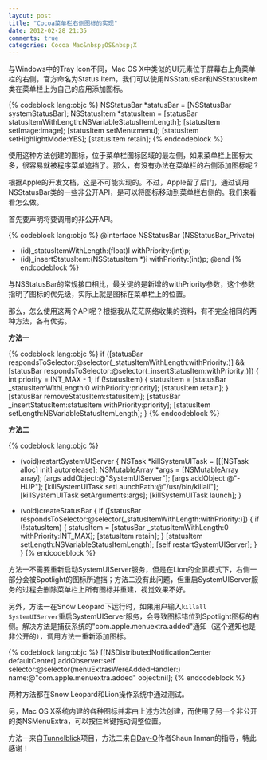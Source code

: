 ```yaml
---
layout: post
title: "Cocoa菜单栏右侧图标的实现"
date: 2012-02-28 21:35
comments: true
categories: Cocoa Mac&nbsp;OS&nbsp;X
---
```


与Windows中的Tray Icon不同，Mac OS X中类似的UI元素位于屏幕右上角菜单栏的右侧，官方命名为Status Item，我们可以使用NSStatusBar和NSStatusItem类在菜单栏上为自己的应用添加图标。

{% codeblock lang:objc %}
NSStatusBar *statusBar = [NSStatusBar systemStatusBar];
NSStatusItem *statusItem = [statusBar statusItemWithLength:NSVariableStatusItemLength];
[statusItem setImage:image];
[statusItem setMenu:menu];
[statusItem setHighlightMode:YES];
[statusItem retain];
{% endcodeblock %}

使用这种方法创建的图标，位于菜单栏图标区域的最左侧，如果菜单栏上图标太多，很容易就被程序菜单遮挡了。那么，有没有办法在菜单栏的右侧添加图标呢？

<!--more-->

根据Apple的开发文档，这是不可能实现的。不过，Apple留了后门，通过调用NSStatusBar类的一些非公开API，是可以将图标移动到菜单栏右侧的。我们来看看怎么做。

首先要声明将要调用的非公开API。

{% codeblock lang:objc %}
@interface NSStatusBar (NSStatusBar_Private)
- (id)_statusItemWithLength:(float)l withPriority:(int)p;
- (id)_insertStatusItem:(NSStatusItem *)i withPriority:(int)p;
@end
{% endcodeblock %}

与NSStatusBar的常规接口相比，最关键的是新增的withPriority参数，这个参数指明了图标的优先级，实际上就是图标在菜单栏上的位置。

那么，怎么使用这两个API呢？根据我从茫茫网络收集的资料，有不完全相同的两种方法，各有优劣。

**方法一**

{% codeblock lang:objc %}
if ([statusBar respondsToSelector:@selector(_statusItemWithLength:withPriority:)] &&
    [statusBar respondsToSelector:@selector(_insertStatusItem:withPriority:)])
{
    int priority = INT_MAX - 1;
    if (!statusItem)
    {
        statusItem = [statusBar _statusItemWithLength:0 withPriority:priority];
        [statusItem retain];
    }
    [statusBar removeStatusItem:statusItem];
    [statusBar _insertStatusItem:statusItem withPriority:priority];
    [statusItem setLength:NSVariableStatusItemLength];
}
{% endcodeblock %}

**方法二**

{% codeblock lang:objc %}
- (void)restartSystemUIServer 
{
    NSTask *killSystemUITask = [[[NSTask alloc] init] autorelease];
    NSMutableArray *args = [NSMutableArray array];
    [args addObject:@"SystemUIServer"];
    [args addObject:@"-HUP"];
    [killSystemUITask setLaunchPath:@"/usr/bin/killall"];
    [killSystemUITask setArguments:args];
    [killSystemUITask launch];
}

- (void)createStatusBar
{
    if ([statusBar respondsToSelector:@selector(_statusItemWithLength:withPriority:)])
    {
        if (!statusItem)
        {
            statusItem = [statusBar _statusItemWithLength:0 withPriority:INT_MAX];
            [statusItem retain];
        }
        [statusItem setLength:NSVariableStatusItemLength];
        [self restartSystemUIServer];
    }
}
{% endcodeblock %}

方法一不需要重新启动SystemUIServer服务，但是在Lion的全屏模式下，右侧一部分会被Spotlight的图标所遮挡；方法二没有此问题，但重启SystemUIServer服务的过程会删除菜单栏上所有图标并重建，视觉效果不好。

另外，方法一在Snow Leopard下运行时，如果用户输入`killall SystemUIServer`重启SystemUIServer服务，会导致图标错位到Spotlight图标的右侧。解决方法是捕获系统的"com.apple.menuextra.added"通知（这个通知也是非公开的），调用方法一重新添加图标。

{% codeblock lang:objc %}
[[NSDistributedNotificationCenter defaultCenter] addObserver:self
                                                    selector:@selector(menuExtrasWereAddedHandler:)
                                                        name:@"com.apple.menuextra.added"
                                                      object:nil];
{% endcodeblock %}

两种方法都在Snow Leopard和Lion操作系统中通过测试。

另，Mac OS X系统内建的各种图标并非由上述方法创建，而使用了另一个非公开的类NSMenuExtra，可以按住⌘键拖动调整位置。

方法一来自[Tunnelblick](http://code.google.com/p/tunnelblick/)项目，方法二来自[Day-O](http://shauninman.com/archive/2011/10/20/day_o_mac_menu_bar_clock)作者Shaun Inman的指导，特此感谢！

